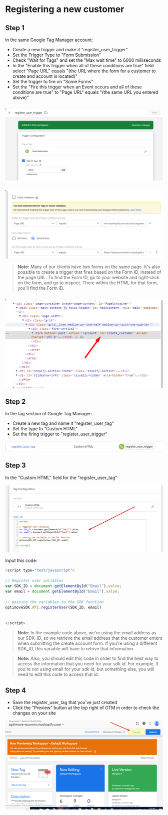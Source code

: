 # Registering a new customer

## Step 1
In the same Google Tag Manager account: 
* Create a new trigger and make it "register_user_trigger" 
* Set the Trigger Type to "Form Submission"
* Check "Wait for Tags" and set the "Max wait time" to 6000 milliseconds
* In the "Enable this trigger when all of these conditions are true" field select "Page URL" equals "(the URL where the form for a customer to create and account is located)"
* Set the trigger to fire on "Some Forms"
* Set the "Fire this trigger when an Event occurs and all of these conditions are true" to "Page URL" equals "(the same URL you entered above)"

<p align="left">,<kbd><img src="https://github.com/DannyMac180/Web-SDK-Integration-Guide/blob/master/Web-SDK-Basic-Code-Setup/images/register_user_trigger_h1.png"></kbd></p>

<p align="left">,<kbd><img src="https://github.com/DannyMac180/Web-SDK-Integration-Guide/blob/master/Web-SDK-Basic-Code-Setup/images/register_user_trigger_h2.png"></kbd></p>

>**Note:**
Many of our clients have two forms on the same page. It's also possible to create a trigger that fires based on the Form ID, instead of the page URL. To find the Form ID, go to your website and right-click on the form, and go to inspect. There within the HTML for that form, you'll find the Form ID.

<p align="left">,<kbd><img src="https://github.com/DannyMac180/Web-SDK-Integration-Guide/blob/master/Web-SDK-Basic-Code-Setup/images/form_id_screenshot.png"></kbd></p>

## Step 2
In the tag section of Google Tag Manager: 
* Create a new tag and name it "register_user_tag" 
* Set the type to "Custom HTML" 
* Set the firing trigger to "register_user_trigger"

<p align="left"><kbd><img src="https://github.com/DannyMac180/Web-SDK-Integration-Guide/blob/master/Web-SDK-Basic-Code-Setup/images/register_user_tag.png"><kbd></p>

## Step 3
In the "Custom HTML" field for the "register_user_tag"

<p align="left"><kbd><img src="https://github.com/DannyMac180/Web-SDK-Integration-Guide/blob/master/Web-SDK-Basic-Code-Setup/images/register_user_tag_html_input.png"><kbd></p>

Input this code:

```javascript
<script type="text/javascript">

// Register user variables
var SDK_ID = document.getElementById("Email").value;
var email = document.getElementById("Email").value;

// passing the variables to the SDK function
optimoveSDK.API.registerUser(SDK_ID, email)


</script>
```

>**Note:**
In the example code above, we're using the email address as our SDK_ID, so we retrieve the email address that the customer enters when submitting the create account form. If you're using a different SDK_ID, this variable will have to retrive that information.

>**Note:**
Also, you should edit this code in order to find the best way to access the information that you need for your sdk id. For example, if you're not using email for your sdk id, but something else, you will need to edit this code to access that id.

## Step 4
* Save the register_user_tag that you've just created
* Click the "Preview" button at the top right of GTM in order to check the changes on your site

<p align="left"><kbd><img src="https://github.com/DannyMac180/Web-SDK-Integration-Guide/blob/master/Web-SDK-Basic-Code-Setup/images/preview_screenshot_2.png"><kbd></p>
